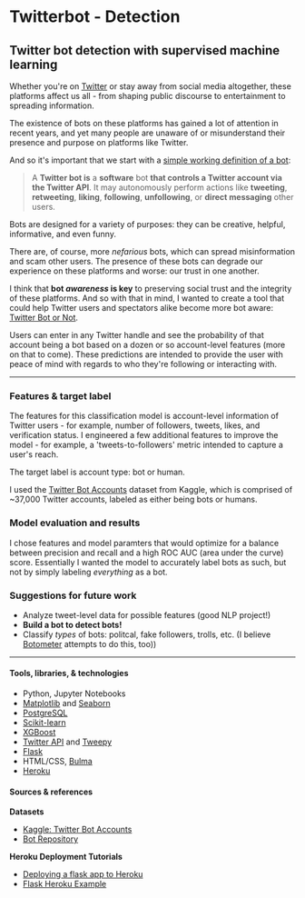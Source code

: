 # Twitterbot - Detection

## Twitter bot detection with supervised machine learning

Whether you're on [Twitter](twitter.com) or stay away from social media altogether, these platforms affect us all - from shaping public discourse to entertainment to spreading information.

The existence of bots on these platforms has gained a lot of attention in recent years, and yet many people are unaware of or misunderstand their presence and purpose on platforms like Twitter.

And so it's important that we start with a [simple working definition of a bot](https://en.wikipedia.org/wiki/Twitter_bot):

> A **Twitter bot is** a **software** bot **that controls a Twitter account via the Twitter API**. It may autonomously perform actions like **tweeting**, **retweeting**, **liking**, **following**, **unfollowing**, or **direct messaging** other users.

Bots are designed for a variety of purposes: they can be creative, helpful, informative, and even funny.

There are, of course, more _nefarious_ bots, which can spread misinformation and scam other users. The presence of these bots can degrade our experience on these platforms and worse: our trust in one another.

I think that **bot _awareness_ is key** to preserving social trust and the integrity of these platforms. And so with that in mind, I wanted to create a tool that could help Twitter users and spectators alike become more bot aware: [Twitter Bot or Not](https://twitter-bot-or-not.herokuapp.com/).

Users can enter in any Twitter handle and see the probability of that account being a bot based on a dozen or so account-level features (more on that to come). These predictions are intended to provide the user with peace of mind with regards to who they're following or interacting with.

---

### Features & target label

The features for this classification model is account-level information of Twitter users - for example, number of followers, tweets, likes, and verification status. I engineered a few additional features to improve the model - for example, a 'tweets-to-followers' metric intended to capture a user's reach.

The target label is account type: bot or human.

I used the [Twitter Bot Accounts](https://www.kaggle.com/davidmartngutirrez/twitter-bots-accounts) dataset from Kaggle, which is comprised of ~37,000 Twitter accounts, labeled as either being bots or humans.

### Model evaluation and results

I chose features and model paramters that would optimize for a balance between precision and recall and a high ROC AUC (area under the curve) score. Essentially I wanted the model to accurately label bots as such, but not by simply labeling _everything_ as a bot.


### Suggestions for future work

- Analyze tweet-level data for possible features (good NLP project!)
- **Build a bot to detect bots!**
- Classify _types_ of bots: politcal, fake followers, trolls, etc. (I believe [Botometer](https://botometer.osome.iu.edu/) attempts to do this, too))

---

#### Tools, libraries, & technologies

- Python, Jupyter Notebooks
- [Matplotlib](https://matplotlib.org/) and [Seaborn](https://seaborn.pydata.org/)
- [PostgreSQL](https://www.postgresql.org/)
- [Scikit-learn](https://scikit-learn.org/)
- [XGBoost](https://xgboost.readthedocs.io/en/latest/#)
- [Twitter API](https://developer.twitter.com/en) and [Tweepy](https://www.tweepy.org/)
- [Flask](https://flask.palletsprojects.com/en/1.1.x/)
- HTML/CSS, [Bulma](https://bulma.io/)
- [Heroku](https://www.heroku.com/)

#### Sources & references

**Datasets**

- [Kaggle: Twitter Bot Accounts](https://www.kaggle.com/davidmartngutirrez/twitter-bots-accounts)
- [Bot Repository](https://botometer.osome.iu.edu/bot-repository/index.html)

**Heroku Deployment Tutorials**

- [Deploying a flask app to Heroku](https://stackabuse.com/deploying-a-flask-application-to-heroku/)
- [Flask Heroku Example](https://github.com/MirelaI/flask_heroku_example)
